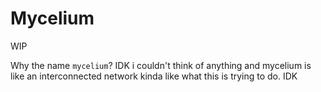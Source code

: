 # Mycelium
WIP

Why the name `mycelium`? IDK i couldn't think of anything and mycelium is like an interconnected network kinda like  what this is trying to do. IDK
